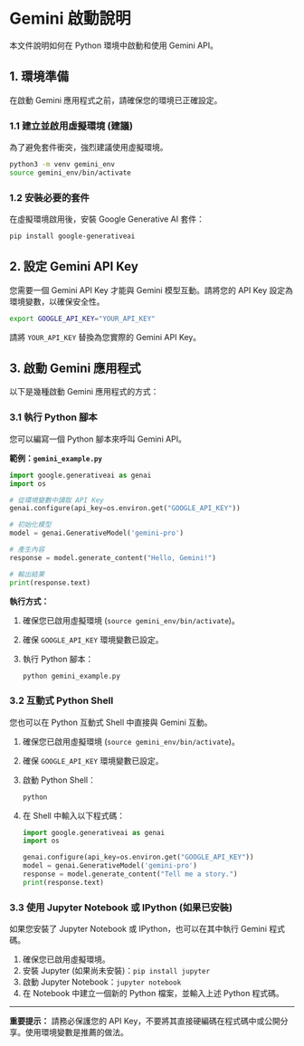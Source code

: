 # Gemini 啟動說明

本文件說明如何在 Python 環境中啟動和使用 Gemini API。

## 1. 環境準備

在啟動 Gemini 應用程式之前，請確保您的環境已正確設定。

### 1.1 建立並啟用虛擬環境 (建議)

為了避免套件衝突，強烈建議使用虛擬環境。

```bash
python3 -m venv gemini_env
source gemini_env/bin/activate
```

### 1.2 安裝必要的套件

在虛擬環境啟用後，安裝 Google Generative AI 套件：

```bash
pip install google-generativeai
```

## 2. 設定 Gemini API Key

您需要一個 Gemini API Key 才能與 Gemini 模型互動。請將您的 API Key 設定為環境變數，以確保安全性。

```bash
export GOOGLE_API_KEY="YOUR_API_KEY"
```

請將 `YOUR_API_KEY` 替換為您實際的 Gemini API Key。

## 3. 啟動 Gemini 應用程式

以下是幾種啟動 Gemini 應用程式的方式：

### 3.1 執行 Python 腳本

您可以編寫一個 Python 腳本來呼叫 Gemini API。

**範例：`gemini_example.py`**

```python
import google.generativeai as genai
import os

# 從環境變數中讀取 API Key
genai.configure(api_key=os.environ.get("GOOGLE_API_KEY"))

# 初始化模型
model = genai.GenerativeModel('gemini-pro')

# 產生內容
response = model.generate_content("Hello, Gemini!")

# 輸出結果
print(response.text)
```

**執行方式：**

1.  確保您已啟用虛擬環境 (`source gemini_env/bin/activate`)。
2.  確保 `GOOGLE_API_KEY` 環境變數已設定。
3.  執行 Python 腳本：

    ```bash
    python gemini_example.py
    ```

### 3.2 互動式 Python Shell

您也可以在 Python 互動式 Shell 中直接與 Gemini 互動。

1.  確保您已啟用虛擬環境 (`source gemini_env/bin/activate`)。
2.  確保 `GOOGLE_API_KEY` 環境變數已設定。
3.  啟動 Python Shell：

    ```bash
    python
    ```

4.  在 Shell 中輸入以下程式碼：

    ```python
    import google.generativeai as genai
    import os

    genai.configure(api_key=os.environ.get("GOOGLE_API_KEY"))
    model = genai.GenerativeModel('gemini-pro')
    response = model.generate_content("Tell me a story.")
    print(response.text)
    ```

### 3.3 使用 Jupyter Notebook 或 IPython (如果已安裝)

如果您安裝了 Jupyter Notebook 或 IPython，也可以在其中執行 Gemini 程式碼。

1.  確保您已啟用虛擬環境。
2.  安裝 Jupyter (如果尚未安裝)：`pip install jupyter`
3.  啟動 Jupyter Notebook：`jupyter notebook`
4.  在 Notebook 中建立一個新的 Python 檔案，並輸入上述 Python 程式碼。

---
**重要提示：**
請務必保護您的 API Key，不要將其直接硬編碼在程式碼中或公開分享。使用環境變數是推薦的做法。
